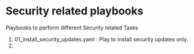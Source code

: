# Security related playbooks
Playbooks to perform different Security related Tasks
1. 01_install_security_updates.yaml : Play to install security updates only.
2. 
